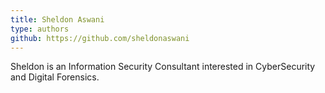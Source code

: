 ```yaml
---
title: Sheldon Aswani
type: authors
github: https://github.com/sheldonaswani
---
```

Sheldon is an Information Security Consultant interested in CyberSecurity and Digital Forensics.
